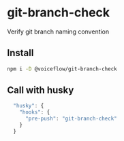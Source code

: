 # git-branch-check
Verify git branch naming convention

## Install
```bash
npm i -D @voiceflow/git-branch-check
```

## Call with husky
```javascript
  "husky": {
    "hooks": {
      "pre-push": "git-branch-check"
    }
  }
```
